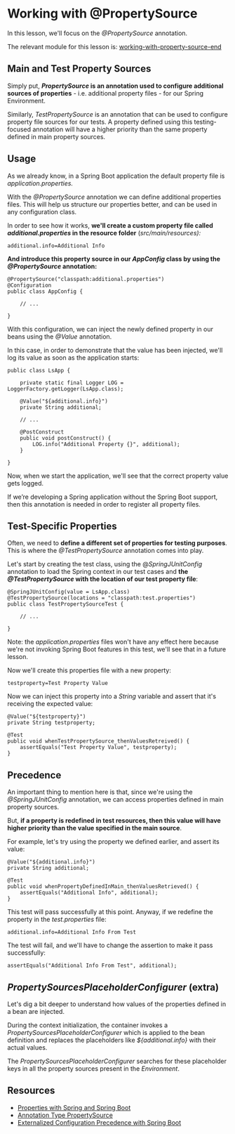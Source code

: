 # Working with @PropertySource

In this lesson, we'll focus on the _@PropertySource_ annotation.

The relevant module for this lesson is: [working-with-property-source-end](https://github.com/nbicocchi/spring-boot-course/tree/module3/working-with-property-source-end)

## Main and Test Property Sources

Simply put, **_PropertySource_ is an annotation used to configure additional sources of properties** - i.e. additional property files - for our Spring Environment.

Similarly, _TestPropertySource_ is an annotation that can be used to configure property file sources for our tests. A property defined using this testing-focused annotation will have a higher priority than the same property defined in main property sources.

## Usage

As we already know, in a Spring Boot application the default property file is _application.properties._

With the _@PropertySource_ annotation we can define additional properties files. This will help us structure our properties better, and can be used in any configuration class.

In order to see how it works, **we'll create a custom property file called _additional.properties_ in the resource folder** (_src/main/resources):_

```
additional.info=Additional Info
```

**And introduce this property source in our _AppConfig_ class by using the _@PropertySource_ annotation:**

```
@PropertySource("classpath:additional.properties")
@Configuration
public class AppConfig {
  
    // ...
    
}
```

With this configuration, we can inject the newly defined property in our beans using the _@Value_ annotation.

In this case, in order to demonstrate that the value has been injected, we'll log its value as soon as the application starts:

```
public class LsApp {

    private static final Logger LOG = LoggerFactory.getLogger(LsApp.class);

    @Value("${additional.info}")
    private String additional;

    // ...

    @PostConstruct
    public void postConstruct() {
        LOG.info("Additional Property {}", additional);
    }

}
```

Now, when we start the application, we'll see that the correct property value gets logged.

If we’re developing a Spring application without the Spring Boot support, then this annotation is needed in order to register all property files.

## Test-Specific Properties

Often, we need to **define a different set of properties for testing purposes**. This is where the _@TestPropertySource_ annotation comes into play.

Let's start by creating the test class, using the @_SpringJUnitConfig_ annotation to load the Spring context in our test cases and **the _@TestPropertySource_ with the location of our test property file**:

```
@SpringJUnitConfig(value = LsApp.class)
@TestPropertySource(locations = "classpath:test.properties")
public class TestPropertySourceTest {
  
    // ...
    
}
```

Note: the _application.properties_ files won't have any effect here because we're not invoking Spring Boot features in this test, we'll see that in a future lesson.

Now we'll create this properties file with a new property:

```
testproperty=Test Property Value
```

Now we can inject this property into a _String_ variable and assert that it's receiving the expected value:

```
@Value("${testproperty}")
private String testproperty;

@Test
public void whenTestPropertySource_thenValuesRetreived() {
    assertEquals("Test Property Value", testproperty);
}
```

## Precedence

An important thing to mention here is that, since we're using the _@SpringJUnitConfig_ annotation, we can access properties defined in main property sources.

But, **if a property is redefined in test resources, then this value will have higher priority than the value specified in the main source**.

For example, let's try using the property we defined earlier, and assert its value:

```
@Value("${additional.info}")
private String additional;

@Test
public void whenPropertyDefinedInMain_thenValuesRetrieved() {
    assertEquals("Additional Info", additional);
}
```

This test will pass successfully at this point. Anyway, if we redefine the property in the _test.properties_ file:

```
additional.info=Additional Info From Test
```

The test will fail, and we'll have to change the assertion to make it pass successfully:

```
assertEquals("Additional Info From Test", additional);
```

## _PropertySourcesPlaceholderConfigurer_ (extra)

Let's dig a bit deeper to understand how values of the properties defined in a bean are injected.

During the context initialization, the container invokes a _PropertySourcesPlaceholderConfigurer_ which is applied to the bean definition and replaces the placeholders like _${additional.info}_ with their actual values.

The _PropertySourcesPlaceholderConfigurer_ searches for these placeholder keys in all the property sources present in the _Environment_.

## Resources
- [Properties with Spring and Spring Boot](https://www.baeldung.com/properties-with-spring)
- [Annotation Type PropertySource](https://docs.spring.io/spring-framework/docs/current/javadoc-api/org/springframework/context/annotation/PropertySource.html)
- [Externalized Configuration Precedence with Spring Boot](https://docs.spring.io/spring-boot/docs/current/reference/html/features.html#features.external-config)
